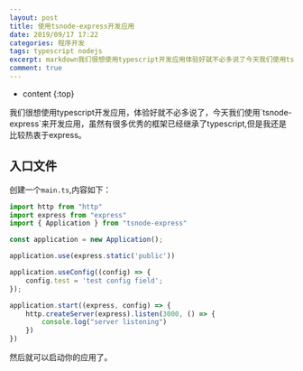 ```yaml
---
layout: post
title: 使用tsnode-express开发应用
date: 2019/09/17 17:22
categories: 程序开发
tags: typescript nodejs
excerpt: markdown我们很想使用typescript开发应用体验好就不必多说了今天我们使用tsnodeexpress来开发应用虽然有很多优秀的框架已经继承了typescript但是我还是比较热衷于express入口文件创建一个maints内容如下typescriptimporthttpfromhttpimportexpressfromexpressimportApplicationfromtsnode
comment: true
---
```


* content
{:top}

<!--markdown-->我们很想使用typescript开发应用，体验好就不必多说了，今天我们使用`tsnode-express`来开发应用，虽然有很多优秀的框架已经继承了typescript,但是我还是比较热衷于express。## 入口文件创建一个`main.ts`,内容如下：```typescriptimport http from "http"import express from "express"import { Application } from "tsnode-express"const application = new Application();application.use(express.static('public'))application.useConfig((config) => {    config.test = 'test config field';});application.start((express, config) => {    http.createServer(express).listen(3000, () => {        console.log("server listening")    })})```然后就可以启动你的应用了。
    